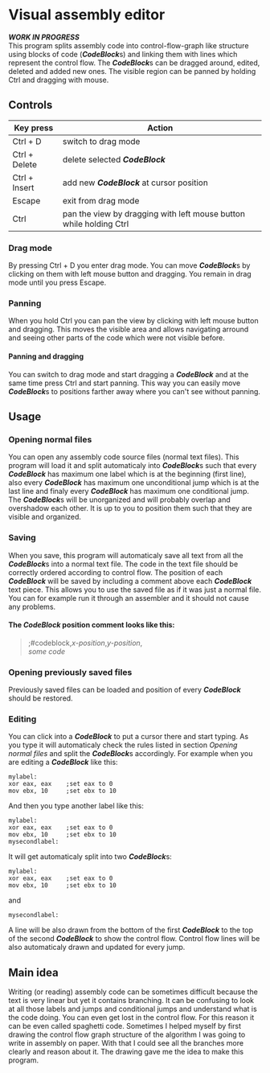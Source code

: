 # Visual assembly editor

***WORK IN PROGRESS***    
This program splits assembly code into control-flow-graph like structure using blocks of code (***CodeBlock***s) and linking them with lines which represent the control flow. The ***CodeBlock***s can be dragged around, edited, deleted and added new ones. The visible region can be panned by holding Ctrl and dragging with mouse.

## Controls

| Key press         |   Action                                                                             |
|-------------------|--------------------------------------------------------------------------------------|
| Ctrl + D          | switch to drag mode                                                                  |
| Ctrl + Delete     | delete selected ***CodeBlock***                                                      |
| Ctrl + Insert     | add new ***CodeBlock*** at cursor position                                           |
| Escape            | exit from drag mode                                                                  |
| Ctrl              | pan the view by dragging with left mouse button while holding Ctrl                   |

### Drag mode

By pressing Ctrl + D you enter drag mode. You can move ***CodeBlock***s by clicking on them with left mouse button and dragging. You remain in drag mode until you press Escape.

### Panning

When you hold Ctrl you can pan the view by clicking with left mouse button and dragging. This moves the visible area and allows navigating arround and seeing other parts of the code which were not visible before.

#### Panning and dragging

You can switch to drag mode and start dragging a ***CodeBlock*** and at the same time press Ctrl and start panning. This way you can easily move ***CodeBlock***s to positions farther away where you can't see without panning.

## Usage

### Opening normal files
You can open any assembly code source files (normal text files). This program will load it and split automaticaly into ***CodeBlock***s such that every ***CodeBlock*** has maximum one label which is at the beginning (first line), also every ***CodeBlock*** has maximum one unconditional jump which is at the last line and finaly every ***CodeBlock*** has maximum one conditional jump. The ***CodeBlock***s will be unorganized and will probably overlap and overshadow each other. It is up to you to position them such that they are visible and organized.

### Saving
When you save, this program will automaticaly save all text from all the ***CodeBlock***s into a normal text file. The code in the text file should be correctly ordered according to control flow. The position of each ***CodeBlock*** will be saved by including a comment above each ***CodeBlock*** text piece. This allows you to use the saved file as if it was just a normal file. You can for example run it through an assembler and it should not cause any problems.

#### The ***CodeBlock*** position comment looks like this:

> ;#codeblock,*x-position*,*y-position*,   
> *some code*

### Opening previously saved files

Previously saved files can be loaded and position of every ***CodeBlock*** should be restored.

### Editing

You can click into a ***CodeBlock*** to put a cursor there and start typing. As you type it will automaticaly check the rules listed in section *Opening normal files* and split the ***CodeBlock***s accordingly. For example when you are editing a ***CodeBlock*** like this:

    mylabel:
    xor eax, eax    ;set eax to 0
    mov ebx, 10     ;set ebx to 10
    
And then you type another label like this:

    mylabel:
    xor eax, eax    ;set eax to 0
    mov ebx, 10     ;set ebx to 10
    mysecondlabel:
    
It will get automaticaly split into two ***CodeBlock***s:

    mylabel:
    xor eax, eax    ;set eax to 0
    mov ebx, 10     ;set ebx to 10

and

    mysecondlabel:

A line will be also drawn from the bottom of the first ***CodeBlock*** to the top of the second ***CodeBlock*** to show the control flow. Control flow lines will be also automaticaly drawn and updated for every jump.


## Main idea

Writing (or reading) assembly code can be sometimes difficult because the text is very linear but yet it contains branching. It can be confusing to look at all those labels and jumps and conditional jumps and understand what is the code doing. You can even get lost in the control flow. For this reason it can be even called spaghetti code. Sometimes I helped myself by first drawing the control flow graph structure of the algorithm I was going to write in assembly on paper. With that I could see all the branches more clearly and reason about it. The drawing gave me the idea to make this program.
